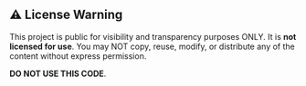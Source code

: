## ⚠️ License Warning

This project is public for visibility and transparency purposes ONLY. It is **not licensed for use**. You may NOT copy, reuse, modify, or distribute any of the content without express permission.

**DO NOT USE THIS CODE**.
